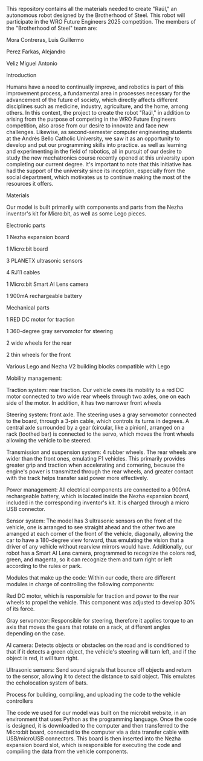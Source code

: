 This repository contains all the materials needed to create "Raúl," an autonomous robot designed by the Brotherhood of Steel. This robot will participate in the WRO Future Engineers 2025 competition. The members of the "Brotherhood of Steel" team are:

Mora Contreras, Luis Guillermo

Perez Farkas, Alejandro

Veliz Miguel Antonio 

Introduction

Humans have a need to continually improve, and robotics is part of this improvement process, a fundamental area in processes necessary for the advancement of the future of society, which directly affects different disciplines such as medicine, industry, agriculture, and the home, among others. In this context, the project to create the robot "Raúl," in addition to arising from the purpose of competing in the WRO Future Engineers competition, also arose from our desire to innovate and face new challenges. Likewise, as second-semester computer engineering students at the Andrés Bello Catholic University, we saw it as an opportunity to develop and put our programming skills into practice. as well as learning and experimenting in the field of robotics, all in pursuit of our desire to study the new mechatronics course recently opened at this university upon completing our current degree. It's important to note that this initiative has had the support of the university since its inception, especially from the social department, which motivates us to continue making the most of the resources it offers.

Materials 

Our model is built primarily with components and parts from the Nezha inventor's kit for Micro:bit, as well as some Lego pieces. 


Electronic parts

1 Nezha expansion board 

1 Micro:bit board 

3 PLANETX ultrasonic sensors 

4 RJ11 cables 

1 Micro:bit Smart AI Lens camera 

1 900mA rechargeable battery 


Mechanical parts

1 RED DC motor for traction 

1 360-degree gray servomotor for steering 

2 wide wheels for the rear 

2 thin wheels for the front 

Various Lego and Nezha V2 building blocks compatible with Lego 


Mobility management: 

Traction system: rear traction. 
Our vehicle owes its mobility to a red DC motor connected to two wide rear wheels through two axles, one on each side of the motor. In addition, it has two narrower front wheels 


Steering system: front axle. 
The steering uses a gray servomotor connected to the board, through a 3-pin cable, which controls its turns in degrees. A central axle surrounded by a gear (circular, like a pinion), arranged on a rack (toothed bar) is connected to the servo, which moves the front wheels allowing the vehicle to be steered. 


Transmission and suspension system: 4 rubber wheels. 
The rear wheels are wider than the front ones, emulating F1 vehicles. This primarily provides greater grip and traction when accelerating and cornering, because the engine's power is transmitted through the rear wheels, and greater contact with the track helps transfer said power more effectively. 


Power management: 
All electrical components are connected to a 900mA rechargeable battery, which is located inside the Nezha expansion board, included in the corresponding inventor's kit. It is charged through a micro USB connector. 


Sensor system: 
The model has 3 ultrasonic sensors on the front of the vehicle, one is arranged to see straight ahead and the other two are arranged at each corner of the front of the vehicle, diagonally, allowing the car to have a 180-degree view forward, thus emulating the vision that a driver of any vehicle without rearview mirrors would have. 
Additionally, our robot has a Smart AI Lens camera, programmed to recognize the colors red, green, and magenta, so it can recognize them and turn right or left according to the rules or park. 


Modules that make up the code: Within our code, there are different modules in charge of controlling the following components: 

Red DC motor, which is responsible for traction and power to the rear wheels to propel the vehicle. This component was adjusted to develop 30% of its force. 

Gray servomotor: Responsible for steering, therefore it applies torque to an axis that moves the gears that rotate on a rack, at different angles depending on the case. 

AI camera: Detects objects or obstacles on the road and is conditioned to that if it detects a green object, the vehicle's steering will turn left, and if the object is red, it will turn right. 

Ultrasonic sensors: Send sound signals that bounce off objects and return to the sensor, allowing it to detect the distance to said object. This emulates the echolocation system of bats.


Process for building, compiling, and uploading the code to the vehicle controllers

The code we used for our model was built on the microbit website, in an environment that uses Python as the programming language. Once the code is designed, it is downloaded to the computer and then transferred to the Micro:bit board, connected to the computer via a data transfer cable with USB/microUSB connectors. This board is then inserted into the Nezha expansion board slot, which is responsible for executing the code and compiling the data from the vehicle components.
